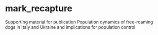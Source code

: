 # mark_recapture
Supporting material for publication Population dynamics of free-roaming dogs in Italy and Ukraine and implications for population control
